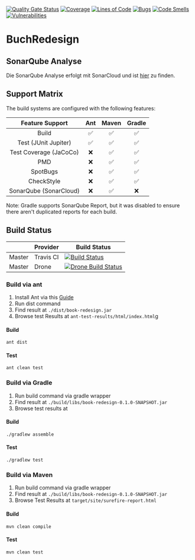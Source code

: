 [![Quality Gate Status](https://sonarcloud.io/api/project_badges/measure?project=softwartechnik_book-redesign&metric=alert_status)](https://sonarcloud.io/dashboard?id=softwartechnik_book-redesign)
[![Coverage](https://sonarcloud.io/api/project_badges/measure?project=softwartechnik_book-redesign&metric=coverage)](https://sonarcloud.io/dashboard?id=softwartechnik_book-redesign)
[![Lines of Code](https://sonarcloud.io/api/project_badges/measure?project=softwartechnik_book-redesign&metric=ncloc)](https://sonarcloud.io/dashboard?id=softwartechnik_book-redesign)
[![Bugs](https://sonarcloud.io/api/project_badges/measure?project=softwartechnik_book-redesign&metric=bugs)](https://sonarcloud.io/dashboard?id=softwartechnik_book-redesign)
[![Code Smells](https://sonarcloud.io/api/project_badges/measure?project=softwartechnik_book-redesign&metric=code_smells)](https://sonarcloud.io/dashboard?id=softwartechnik_book-redesign)
[![Vulnerabilities](https://sonarcloud.io/api/project_badges/measure?project=softwartechnik_book-redesign&metric=vulnerabilities)](https://sonarcloud.io/dashboard?id=softwartechnik_book-redesign)

# BuchRedesign

## SonarQube Analyse

Die SonarQube Analyse erfolgt mit SonarCloud und ist [hier](https://sonarcloud.io/dashboard?id=softwartechnik_book-redesign) zu finden.

## Support Matrix

The build systems are configured with the following features:

|     Feature Support    |         Ant        |        Maven       |       Gradle       |
|:----------------------:|:------------------:|:------------------:|:------------------:|
|          Build         | :white_check_mark: | :white_check_mark: | :white_check_mark: |
|  Test (JUnit Jupiter)  | :white_check_mark: | :white_check_mark: | :white_check_mark: |
| Test Coverage (JaCoCo) |         :x:        | :white_check_mark: | :white_check_mark: |
|           PMD          |         :x:        | :white_check_mark: | :white_check_mark: |
|        SpotBugs        |         :x:        | :white_check_mark: | :white_check_mark: |
|       CheckStyle       |         :x:        | :white_check_mark: | :white_check_mark: |
| SonarQube (SonarCloud) |         :x:        | :white_check_mark: |         :x:        |

Note: Gradle supports SonarQube Report, but it was disabled to ensure there aren't duplicated reports for each build.

## Build Status
|        | Provider | Build Status                                                                                                                                |
|--------|-----------|---------------------------------------------------------------------------------------------------------------------------------------------|
| Master | Travis CI | [![Build Status](https://travis-ci.com/softwartechnik/book-redesign.svg?branch=master)](https://travis-ci.com/softwartechnik/book-redesign) |
| Master | Drone | [![Drone Build Status](http://drone.pipeline/api/badges/SWTD-WS1920-God/BuchRedesign/status.svg?branch=master)](http://drone.pipeline/SWTD-WS1920-God/BuchRedesign) |

### Build via ant

1. Install Ant via this [Guide](https://ant.apache.org/manual/install.html)
2. Run dist command
3. Find result at `./dist/book-redesign.jar`
4. Browse test Results at `ant-test-results/html/index.html`g

#### Build
```shell script
ant dist
```

#### Test
```shell script
ant clean test
```

### Build via Gradle

1. Run build command via gradle wrapper
2. Find result at `./build/libs/book-redesign-0.1.0-SNAPSHOT.jar`
3. Browse test results at

#### Build
```shell script
./gradlew assemble
```

#### Test
```shell script
./gradlew test
```

### Build via Maven

1. Run build command via gradle wrapper
2. Find result at `./build/libs/book-redesign-0.1.0-SNAPSHOT.jar`
3. Browse Test Results at `target/site/surefire-report.html`

#### Build
```shell script
mvn clean compile
```

#### Test
```shell script
mvn clean test
```